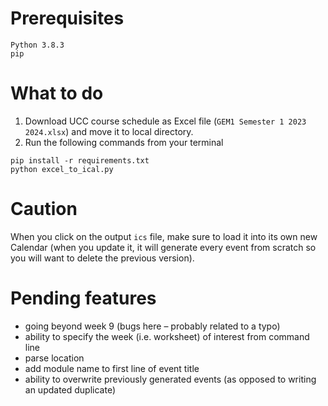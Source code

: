 # Prerequisites
```
Python 3.8.3
pip
```

# What to do
1. Download UCC course schedule as Excel file (`GEM1 Semester 1 2023 2024.xlsx`) and move it to local directory.
2. Run the following commands from your terminal
```
pip install -r requirements.txt
python excel_to_ical.py
```

# Caution
When you click on the output `ics` file, make sure to load it into its own new Calendar (when you update it, it will generate every event from scratch so you will want to delete the previous version).

# Pending features
* going beyond week 9 (bugs here – probably related to a typo)
* ability to specify the week (i.e. worksheet) of interest from command line
* parse location
* add module name to first line of event title
* ability to overwrite previously generated events (as opposed to writing an updated duplicate)
